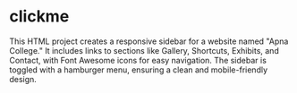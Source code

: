 # clickme
This HTML project creates a responsive sidebar for a website named "Apna College." It includes links to sections like Gallery, Shortcuts, Exhibits, and Contact, with Font Awesome icons for easy navigation. The sidebar is toggled with a hamburger menu, ensuring a clean and mobile-friendly design.
